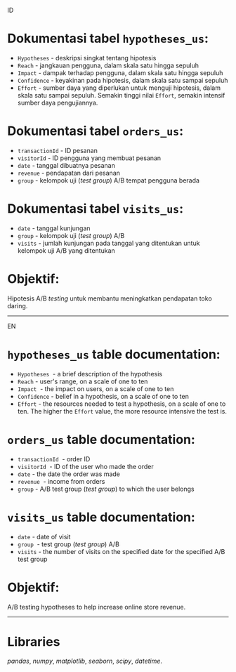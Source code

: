 ID
# Dokumentasi tabel `hypotheses_us`:
- `Hypotheses` - deskripsi singkat tentang hipotesis
- `Reach` - jangkauan pengguna, dalam skala satu hingga sepuluh
- `Impact` - dampak terhadap pengguna, dalam skala satu hingga sepuluh
- `Confidence` - keyakinan pada hipotesis, dalam skala satu sampai sepuluh
- `Effort` - sumber daya yang diperlukan untuk menguji hipotesis, dalam skala satu sampai sepuluh. Semakin tinggi nilai `Effort`, semakin intensif sumber daya pengujiannya.

# Dokumentasi tabel `orders_us`:
- `transactionId` - ID pesanan
- `visitorId` - ID pengguna yang membuat pesanan
- `date` - tanggal dibuatnya pesanan
- `revenue` - pendapatan dari pesanan
- `group` - kelompok uji (*test group*) A/B tempat pengguna berada

# Dokumentasi tabel `visits_us`:
- `date` - tanggal kunjungan
- `group` - kelompok uji (*test group*) A/B
- `visits` - jumlah kunjungan pada tanggal yang ditentukan untuk kelompok uji A/B yang ditentukan

# Objektif:
Hipotesis A/B *testing* untuk membantu meningkatkan pendapatan toko daring.

-----------------------------------------------
EN
# `hypotheses_us` table documentation:
- `Hypotheses`  - a brief description of the hypothesis
- `Reach` - user's range, on a scale of one to ten
- `Impact`  - the impact on users, on a scale of one to ten
- `Confidence` - belief in a hypothesis, on a scale of one to ten
- `Effort` - the resources needed to test a hypothesis, on a scale of one to ten. The higher the `Effort` value, the more resource intensive the test is.

# `orders_us` table documentation:
- `transactionId`  - order ID
- `visitorId`  - ID of the user who made the order
- `date` - the date the order was made
- `revenue`  - income from orders
- `group` - A/B test group (*test group*) to which the user belongs

# `visits_us` table documentation:
- `date` - date of visit
- `group`  - test group (*test group*) A/B
- `visits` - the number of visits on the specified date for the specified A/B test group

# Objektif:
A/B testing hypotheses to help increase online store revenue.

-----------------------------------------------

# Libraries
*pandas*,
*numpy*,
*matplotlib*,
*seaborn*,
*scipy*,
*datetime*.
